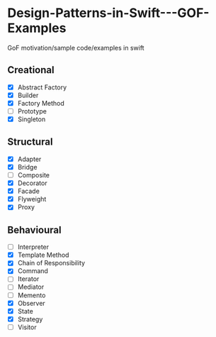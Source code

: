 # Design-Patterns-in-Swift---GOF-Examples

GoF motivation/sample code/examples in swift

## Creational

- [X] Abstract Factory
- [X] Builder
- [X] Factory Method
- [ ] Prototype
- [X] Singleton

## Structural

- [X] Adapter
- [X] Bridge
- [ ] Composite
- [X] Decorator
- [X] Facade
- [X] Flyweight
- [X] Proxy

## Behavioural

- [ ] Interpreter
- [X] Template Method
- [X] Chain of Responsibility
- [X] Command
- [ ] Iterator
- [ ] Mediator
- [ ] Memento
- [X] Observer
- [X] State
- [X] Strategy
- [ ] Visitor
